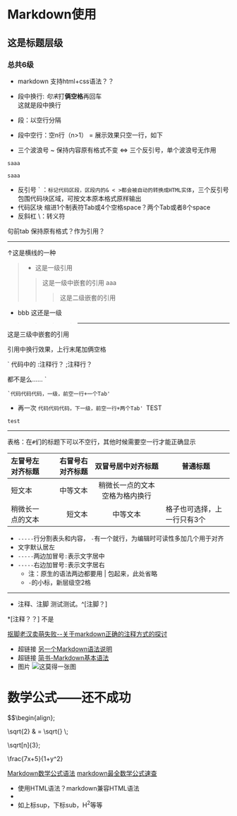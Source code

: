 # Markdown使用 

## 这是标题层级
### 总共6级

- markdown 支持html+css语法？？

- 段中换行: *句末*打**俩空格**再回车  
  这就是段中换行

- 段：以空行分隔

- 段中空行：空n行（n>1） = 展示效果只空一行，如下

- 三个波浪号 ~ 保持内容原有格式不变 <=> 三个反引号，单个波浪号无作用
~~~
saaa
~~~
```
saaa
```

- 反引号 \` ：`标记代码区段，区段内的& < >都会被自动的转换成HTML实体`，三个反引号包围代码块区域，可按文本原本格式原样输出
- 代码区块 缩进1个制表符Tab或4个空格space？两个Tab或者8个space
- 反斜杠 \：转义符

句前tab 保持原有格式？作为引用？ 

----
↑这是横线的一种

>- 这是一级引用
>>这是一级中嵌套的引用
aaa
>>>这是二级嵌套的引用
- bbb 这还是一级
>>>>---
这是三级中嵌套的引用

引用中换行效果，上行末尾加俩空格

`
代码中的 
:注释行？
;注释行？
<!--注释么-->
都不是么……
`

	`代码代码代码，一级，前空一行+一个Tab'
- 再一次
		`代码代码代码，下一级，前空一行+两个Tab'
        `TEST

```
test
```
---

表格：在`#`们的标题下可以不空行，其他时候需要空一行才能正确显示

左冒号左对齐标题 | 右冒号右对齐标题 |双冒号居中对齐标题|普通标题
:----------------| ----------------:| :--------------: |--------
短文本| 中等文本 | 稍微长一点的文本 空格为格内换行
稍微长一点的文本 | 短文本 | 中等文本|格子也可选择，上一行只有3个

- `-----`行分割表头和内容， `-`有一个就行，为编辑时可读性多加几个用于对齐
- 文字默认居左
- `-----`两边加冒号`:`表示文字居中
- `-----`右边加冒号`:`表示文字居右
  - 注：原生的语法两边都要用 | 包起来，此处省略
  - `-`的小标，新层级空2格

---

- 注释、注脚
测试测试。^[注脚？]

*[注释？？] 不是

<!--正常注释-->

[^_^]: 注释？？卧槽真的是……

[抠脚老汉卖萌失败--关于markdown正确的注释方式的探讨](https://blog.csdn.net/ieayoio/article/details/79442654)


- 超链接 [另一个Markdown语法说明](https://www.appinn.com/markdown/)
- 超链接 [简书-Markdown基本语法](https://www.jianshu.com/p/191d1e21f7ed "超链接名可缺省")  
- 图片 ![这莫得一张图](这里写链接 "这里写光标移到图上时显示的title")

# 数学公式——还不成功

$$\begin{align};

\sqrt{2} & = \sqrt{} \\;

\sqrt[n]{3};

\frac{7x+5}{1+y^2}

[Markdown数学公式语法](https://www.jianshu.com/p/e74eb43960a1)
[markdown最全数学公式速查](https://blog.csdn.net/jyfu2_12/article/details/79207643)

- 使用HTML语法？markdown兼容HTML语法
-
- 如上标sup，下标sub，H<sup>2</sup>等等
